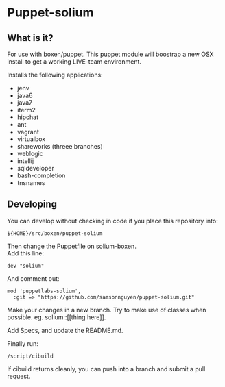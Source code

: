 # Puppet-solium #
## What is it? ##
For use with boxen/puppet. This puppet module will boostrap a new OSX install to get a working LIVE-team environment.

Installs the following applications:

- jenv
- java6
- java7
- iterm2
- hipchat
- ant
- vagrant
- virtualbox
- shareworks (threee branches)
- weblogic
- intellij
- sqldeveloper
- bash-completion
- tnsnames


## Developing ##
You can develop without checking in code if you place this repository into:  

    ${HOME}/src/boxen/puppet-solium

Then change the Puppetfile on solium-boxen.  
Add this line:

    dev "solium"

And comment out:

    mod 'puppetlabs-solium',
      :git => "https://github.com/samsonnguyen/puppet-solium.git"

Make your changes in a new branch. Try to make use of classes when possible. eg. solium::[[thing here]].  

Add Specs, and update the README.md.

Finally run:

    /script/cibuild

If cibuild returns cleanly, you can push into a branch and submit a pull request.


